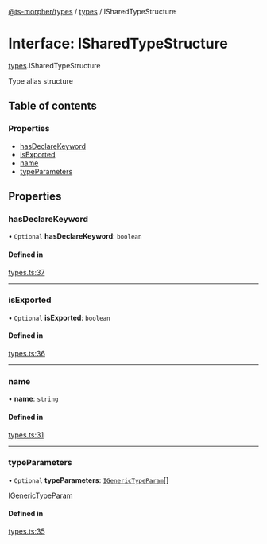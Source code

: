 [@ts-morpher/types](../README.md) / [types](../modules/types.md) / ISharedTypeStructure

# Interface: ISharedTypeStructure

[types](../modules/types.md).ISharedTypeStructure

Type alias structure

## Table of contents

### Properties

- [hasDeclareKeyword](types.ISharedTypeStructure.md#hasdeclarekeyword)
- [isExported](types.ISharedTypeStructure.md#isexported)
- [name](types.ISharedTypeStructure.md#name)
- [typeParameters](types.ISharedTypeStructure.md#typeparameters)

## Properties

### hasDeclareKeyword

• `Optional` **hasDeclareKeyword**: `boolean`

#### Defined in

[types.ts:37](https://github.com/linbudu599/morpher/blob/6e7db56/packages/types/src/types.ts#L37)

___

### isExported

• `Optional` **isExported**: `boolean`

#### Defined in

[types.ts:36](https://github.com/linbudu599/morpher/blob/6e7db56/packages/types/src/types.ts#L36)

___

### name

• **name**: `string`

#### Defined in

[types.ts:31](https://github.com/linbudu599/morpher/blob/6e7db56/packages/types/src/types.ts#L31)

___

### typeParameters

• `Optional` **typeParameters**: [`IGenericTypeParam`](types.IGenericTypeParam.md)[]

[IGenericTypeParam](types.IGenericTypeParam.md)

#### Defined in

[types.ts:35](https://github.com/linbudu599/morpher/blob/6e7db56/packages/types/src/types.ts#L35)
